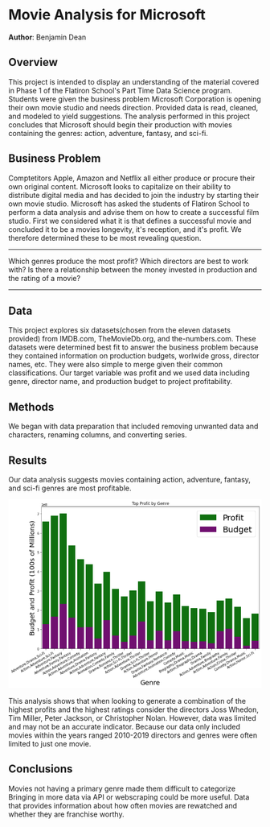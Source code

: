 # Movie Analysis for Microsoft

**Author**: Benjamin Dean

## Overview

This project is intended to display an understanding of the material covered in Phase 1 of the Flatiron School's Part Time Data Science program. Students were given the business problem Microsoft Corporation is opening their own movie studio and needs direction. Provided data is read, cleaned, and modeled to yield suggestions. The analysis performed in this project concludes that Microsoft should begin their production with movies containing the genres: action, adventure, fantasy, and sci-fi.

## Business Problem
Comptetitors Apple, Amazon and Netflix all either produce or procure their own original content. Microsoft looks to capitalize on their ability to distribute digital media and has decided to join the industry by starting their own movie studio. Microsoft has asked the students of Flatiron School to perform a data analysis and advise them on how to create a successful film studio. First we considered what it is that defines a successful movie and concluded it to be a movies longevity, it's reception, and it's profit. We therefore determined these to be most revealing question.

***
Which genres produce the most profit?
Which directors are best to work with?
Is there a relationship between the money invested in production and the rating of a movie?
***

## Data

This project explores six datasets(chosen from the eleven datasets provided) from IMDB.com, TheMovieDb.org, and the-numbers.com.  These datasets were determined best fit to answer the business problem because they contained information on production budgets, worlwide gross, director names, etc. They were also simple to merge given their common classifications. Our target variable was profit and we used data including genre, director name, and production budget to project profitability.

## Methods

We began with data preparation that included removing unwanted data and characters, renaming columns, and converting series. 

## Results

Our data analysis suggests movies containing action, adventure, fantasy, and sci-fi genres are most profitable.

![first_graph](./images/graph_1.png)

This analysis shows that when looking to generate a combination of the highest profits and the highest ratings consider the directors Joss Whedon, Tim Miller, Peter Jackson, or Christopher Nolan.
However, data was limited and may not be an accurate indicator. Because our data only included movies within the years ranged 2010-2019 directors and genres were often limited to just one movie.

## Conclusions

Movies not having a primary genre made them difficult to categorize
Bringing in more data via API or webscraping could be more useful. Data that provides information about how often movies are rewatched and whether they are franchise worthy.